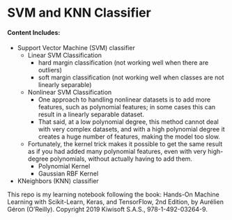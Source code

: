 # SVM and KNN Classifier

#### Content Includes:
- Support Vector Machine (SVM) classifier
  - Linear SVM Classification
    - hard margin classification (not working well when there are outliers) 
    - soft margin classification (not working well when classes are not linearly separable)
  - Nonlinear SVM Classification
    - One approach to handling nonlinear datasets is to add more features, such as polynomial features; in some cases this can result in a linearly separable dataset.
    - That said, at a low polynomial degree, this method cannot deal with very complex datasets, and with a high polynomial degree it creates a huge number of features, making the model too slow.
  - Fortunately, the kernel trick makes it possible to get the same result as if you had added many polynomial features, even with very high-degree polynomials, without actually having to add them.
    - Polynomial Kernel
    - Gaussian RBF Kernel 
- KNeighbors (KNN) classifier

This repo is my learning notebook following the book:
Hands-On Machine Learning with
Scikit-Learn, Keras, and TensorFlow, 2nd Edition, by Aurélien Géron (O’Reilly).
Copyright 2019 Kiwisoft S.A.S., 978-1-492-03264-9.
